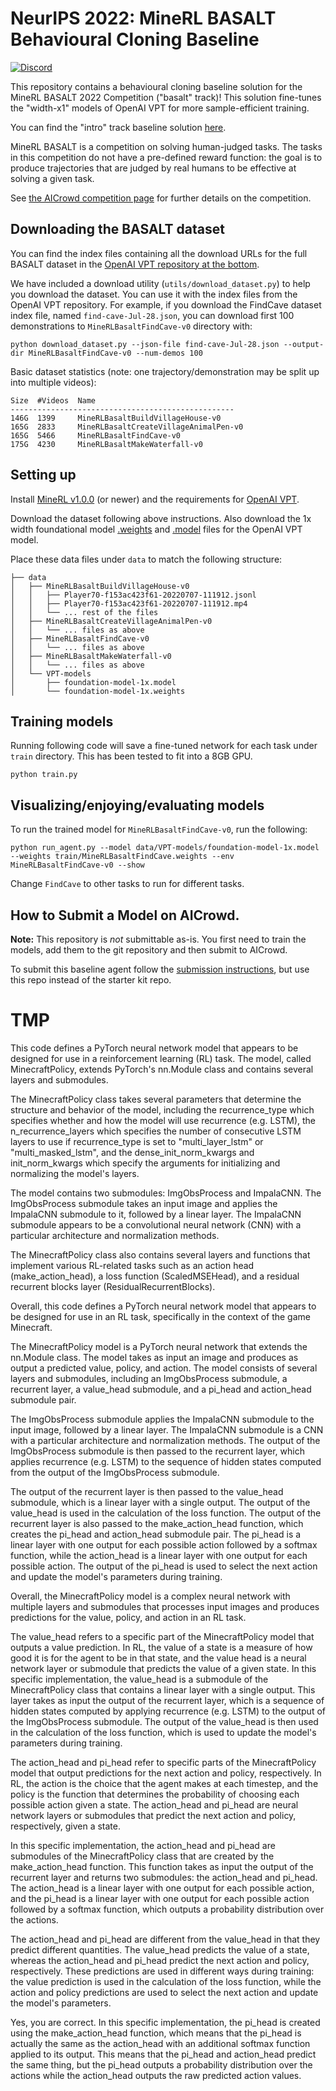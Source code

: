 # NeurIPS 2022: MineRL BASALT Behavioural Cloning Baseline

[![Discord](https://img.shields.io/discord/565639094860775436.svg)](https://discord.gg/BT9uegr)

This repository contains a behavioural cloning baseline solution for the MineRL BASALT 2022 Competition ("basalt" track)! This solution fine-tunes the "width-x1" models of OpenAI VPT for more sample-efficient training.

You can find the "intro" track baseline solution [here](https://github.com/minerllabs/basalt-2022-intro-track-baseline).

MineRL BASALT is a competition on solving human-judged tasks. The tasks in this competition do not have a pre-defined reward function: the goal is to produce trajectories that are judged by real humans to be effective at solving a given task.

See [the AICrowd competition page](https://www.aicrowd.com/challenges/neurips-2022-minerl-basalt-competition) for further details on the competition.


## Downloading the BASALT dataset

You can find the index files containing all the download URLs for the full BASALT dataset in the [OpenAI VPT repository at the bottom](https://github.com/openai/Video-Pre-Training#basalt-2022-dataset).

We have included a download utility (`utils/download_dataset.py`) to help you download the dataset. You can use it with the index files from the OpenAI VPT repository. For example, if you download the FindCave dataset index file, named `find-cave-Jul-28.json`, you can download first 100 demonstrations to `MineRLBasaltFindCave-v0` directory with:

```
python download_dataset.py --json-file find-cave-Jul-28.json --output-dir MineRLBasaltFindCave-v0 --num-demos 100
```

Basic dataset statistics (note: one trajectory/demonstration may be split up into multiple videos):
```
Size  #Videos  Name
--------------------------------------------------
146G  1399     MineRLBasaltBuildVillageHouse-v0
165G  2833     MineRLBasaltCreateVillageAnimalPen-v0
165G  5466     MineRLBasaltFindCave-v0
175G  4230     MineRLBasaltMakeWaterfall-v0
```



## Setting up

Install [MineRL v1.0.0](https://github.com/minerllabs/minerl) (or newer) and the requirements for [OpenAI VPT](https://github.com/openai/Video-Pre-Training).

Download the dataset following above instructions. Also download the 1x width foundational model [.weights](https://openaipublic.blob.core.windows.net/minecraft-rl/models/foundation-model-1x.weights) and [.model](https://openaipublic.blob.core.windows.net/minecraft-rl/models/foundation-model-1x.model) files for the OpenAI VPT model.

Place these data files under `data` to match the following structure:

```
├── data
│   ├── MineRLBasaltBuildVillageHouse-v0
│   │   ├── Player70-f153ac423f61-20220707-111912.jsonl
│   │   ├── Player70-f153ac423f61-20220707-111912.mp4
│   │   └── ... rest of the files
│   ├── MineRLBasaltCreateVillageAnimalPen-v0
│   │   └── ... files as above
│   ├── MineRLBasaltFindCave-v0
│   │   └── ... files as above
│   ├── MineRLBasaltMakeWaterfall-v0
│   │   └── ... files as above
│   └── VPT-models
│       ├── foundation-model-1x.model
│       └── foundation-model-1x.weights
```


## Training models

Running following code will save a fine-tuned network for each task under `train` directory. This has been tested to fit into a 8GB GPU.

```
python train.py
```

## Visualizing/enjoying/evaluating models

To run the trained model for `MineRLBasaltFindCave-v0`, run the following:

```
python run_agent.py --model data/VPT-models/foundation-model-1x.model --weights train/MineRLBasaltFindCave.weights --env MineRLBasaltFindCave-v0 --show
```

Change `FindCave` to other tasks to run for different tasks.

## How to Submit a Model on AICrowd.

**Note:** This repository is *not* submittable as-is. You first need to train the models, add them to the git repository and then submit to AICrowd.

To submit this baseline agent follow the [submission instructions](https://github.com/minerllabs/basalt_2022_competition_submission_template/), but use this repo instead of the starter kit repo.


# TMP

This code defines a PyTorch neural network model that appears to be designed for use in a reinforcement learning (RL) task. The model, called MinecraftPolicy, extends PyTorch's nn.Module class and contains several layers and submodules.

The MinecraftPolicy class takes several parameters that determine the structure and behavior of the model, including the recurrence_type which specifies whether and how the model will use recurrence (e.g. LSTM), the n_recurrence_layers which specifies the number of consecutive LSTM layers to use if recurrence_type is set to "multi_layer_lstm" or "multi_masked_lstm", and the dense_init_norm_kwargs and init_norm_kwargs which specify the arguments for initializing and normalizing the model's layers.

The model contains two submodules: ImgObsProcess and ImpalaCNN. The ImgObsProcess submodule takes an input image and applies the ImpalaCNN submodule to it, followed by a linear layer. The ImpalaCNN submodule appears to be a convolutional neural network (CNN) with a particular architecture and normalization methods.

The MinecraftPolicy class also contains several layers and functions that implement various RL-related tasks such as an action head (make_action_head), a loss function (ScaledMSEHead), and a residual recurrent blocks layer (ResidualRecurrentBlocks).

Overall, this code defines a PyTorch neural network model that appears to be designed for use in an RL task, specifically in the context of the game Minecraft.


The MinecraftPolicy model is a PyTorch neural network that extends the nn.Module class. The model takes as input an image and produces as output a predicted value, policy, and action. The model consists of several layers and submodules, including an ImgObsProcess submodule, a recurrent layer, a value_head submodule, and a pi_head and action_head submodule pair.

The ImgObsProcess submodule applies the ImpalaCNN submodule to the input image, followed by a linear layer. The ImpalaCNN submodule is a CNN with a particular architecture and normalization methods. The output of the ImgObsProcess submodule is then passed to the recurrent layer, which applies recurrence (e.g. LSTM) to the sequence of hidden states computed from the output of the ImgObsProcess submodule.

The output of the recurrent layer is then passed to the value_head submodule, which is a linear layer with a single output. The output of the value_head is used in the calculation of the loss function. The output of the recurrent layer is also passed to the make_action_head function, which creates the pi_head and action_head submodule pair. The pi_head is a linear layer with one output for each possible action followed by a softmax function, while the action_head is a linear layer with one output for each possible action. The output of the pi_head is used to select the next action and update the model's parameters during training.

Overall, the MinecraftPolicy model is a complex neural network with multiple layers and submodules that processes input images and produces predictions for the value, policy, and action in an RL task.


The value_head refers to a specific part of the MinecraftPolicy model that outputs a value prediction. In RL, the value of a state is a measure of how good it is for the agent to be in that state, and the value head is a neural network layer or submodule that predicts the value of a given state. In this specific implementation, the value_head is a submodule of the MinecraftPolicy class that contains a linear layer with a single output. This layer takes as input the output of the recurrent layer, which is a sequence of hidden states computed by applying recurrence (e.g. LSTM) to the output of the ImgObsProcess submodule. The output of the value_head is then used in the calculation of the loss function, which is used to update the model's parameters during training.

The action_head and pi_head refer to specific parts of the MinecraftPolicy model that output predictions for the next action and policy, respectively. In RL, the action is the choice that the agent makes at each timestep, and the policy is the function that determines the probability of choosing each possible action given a state. The action_head and pi_head are neural network layers or submodules that predict the next action and policy, respectively, given a state.

In this specific implementation, the action_head and pi_head are submodules of the MinecraftPolicy class that are created by the make_action_head function. This function takes as input the output of the recurrent layer and returns two submodules: the action_head and pi_head. The action_head is a linear layer with one output for each possible action, and the pi_head is a linear layer with one output for each possible action followed by a softmax function, which outputs a probability distribution over the actions.

The action_head and pi_head are different from the value_head in that they predict different quantities. The value_head predicts the value of a state, whereas the action_head and pi_head predict the next action and policy, respectively. These predictions are used in different ways during training: the value prediction is used in the calculation of the loss function, while the action and policy predictions are used to select the next action and update the model's parameters.

Yes, you are correct. In this specific implementation, the pi_head is created using the make_action_head function, which means that the pi_head is actually the same as the action_head with an additional softmax function applied to its output. This means that the pi_head and action_head predict the same thing, but the pi_head outputs a probability distribution over the actions while the action_head outputs the raw predicted action values.